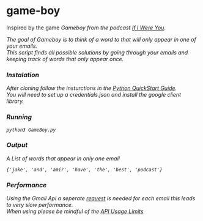 # game-boy

Inspired by the game <i>Gameboy<i> from the podcast <i>[If I Were You](https://headgum.com/if-i-were-you)<i>.
  
The goal of Gameboy is to think of a word to that will only appear in one of your emails.<br>
This script finds all possible solutions by going through your emails and keeping track of words that only appear once.

### Instalation 
After cloning follow the insturctions in the [Python QuickStart Guide](https://developers.google.com/gmail/api/quickstart/python).<br>
You will need to set up a credentials.json and install the google client library.

### Running 
```
python3 GameBoy.py
```

### Output 
A List of words that appear in only one email
```
{'jake', 'and', 'amir', 'have', 'the', 'best', 'podcast'}
```

### Performance 
Using the Gmail Api a seperate [request](https://developers.google.com/gmail/api/v1/reference/users/messages/get) 
is needed for each email this leads to very slow performance. <br>
When using please be mindful of the [API Usage Limits](https://developers.google.com/gmail/api/v1/reference/quota) 

